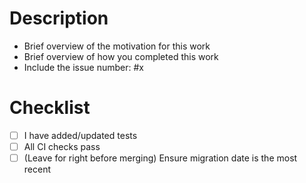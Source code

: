 # Description

- Brief overview of the motivation for this work
- Brief overview of how you completed this work
- Include the issue number: #x

# Checklist

- [ ] I have added/updated tests
- [ ] All CI checks pass
- [ ] (Leave for right before merging) Ensure migration date is the most recent
